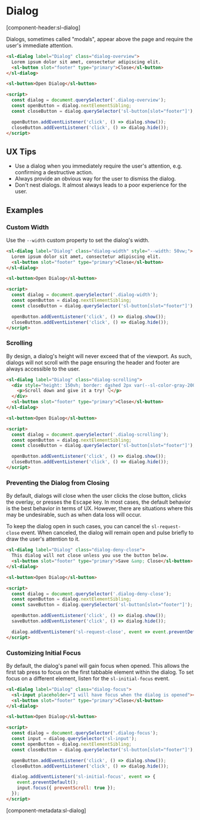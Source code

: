 # Dialog

[component-header:sl-dialog]

Dialogs, sometimes called "modals", appear above the page and require the user's immediate attention.

```html preview
<sl-dialog label="Dialog" class="dialog-overview">
  Lorem ipsum dolor sit amet, consectetur adipiscing elit.
  <sl-button slot="footer" type="primary">Close</sl-button>
</sl-dialog>

<sl-button>Open Dialog</sl-button>

<script>
  const dialog = document.querySelector('.dialog-overview');
  const openButton = dialog.nextElementSibling;
  const closeButton = dialog.querySelector('sl-button[slot="footer"]');

  openButton.addEventListener('click', () => dialog.show());
  closeButton.addEventListener('click', () => dialog.hide());
</script>
```

## UX Tips

- Use a dialog when you immediately require the user's attention, e.g. confirming a destructive action.
- Always provide an obvious way for the user to dismiss the dialog.
- Don't nest dialogs. It almost always leads to a poor experience for the user.

## Examples

### Custom Width

Use the `--width` custom property to set the dialog's width.

```html preview
<sl-dialog label="Dialog" class="dialog-width" style="--width: 50vw;">
  Lorem ipsum dolor sit amet, consectetur adipiscing elit.
  <sl-button slot="footer" type="primary">Close</sl-button>
</sl-dialog>

<sl-button>Open Dialog</sl-button>

<script>
  const dialog = document.querySelector('.dialog-width');
  const openButton = dialog.nextElementSibling;
  const closeButton = dialog.querySelector('sl-button[slot="footer"]');

  openButton.addEventListener('click', () => dialog.show());
  closeButton.addEventListener('click', () => dialog.hide());
</script>
```

### Scrolling

By design, a dialog's height will never exceed that of the viewport. As such, dialogs will not scroll with the page ensuring the header and footer are always accessible to the user.

```html preview
<sl-dialog label="Dialog" class="dialog-scrolling">
  <div style="height: 150vh; border: dashed 2px var(--sl-color-gray-200); padding: 0 1rem;">
    <p>Scroll down and give it a try! 👇</p>
  </div>
  <sl-button slot="footer" type="primary">Close</sl-button>
</sl-dialog>

<sl-button>Open Dialog</sl-button>

<script>
  const dialog = document.querySelector('.dialog-scrolling');
  const openButton = dialog.nextElementSibling;
  const closeButton = dialog.querySelector('sl-button[slot="footer"]');

  openButton.addEventListener('click', () => dialog.show());
  closeButton.addEventListener('click', () => dialog.hide());
</script>
```

### Preventing the Dialog from Closing

By default, dialogs will close when the user clicks the close button, clicks the overlay, or presses the <kbd>Escape</kbd> key. In most cases, the default behavior is the best behavior in terms of UX. However, there are situations where this may be undesirable, such as when data loss will occur.

To keep the dialog open in such cases, you can cancel the `sl-request-close` event. When canceled, the dialog will remain open and pulse briefly to draw the user's attention to it.

```html preview
<sl-dialog label="Dialog" class="dialog-deny-close">
  This dialog will not close unless you use the button below.
  <sl-button slot="footer" type="primary">Save &amp; Close</sl-button>
</sl-dialog>

<sl-button>Open Dialog</sl-button>

<script>
  const dialog = document.querySelector('.dialog-deny-close');
  const openButton = dialog.nextElementSibling;
  const saveButton = dialog.querySelector('sl-button[slot="footer"]');

  openButton.addEventListener('click', () => dialog.show());
  saveButton.addEventListener('click', () => dialog.hide());

  dialog.addEventListener('sl-request-close', event => event.preventDefault());
</script>
```

### Customizing Initial Focus

By default, the dialog's panel will gain focus when opened. This allows the first tab press to focus on the first tabbable element within the dialog. To set focus on a different element, listen for the `sl-initial-focus` event.

```html preview
<sl-dialog label="Dialog" class="dialog-focus">
  <sl-input placeholder="I will have focus when the dialog is opened"></sl-input>
  <sl-button slot="footer" type="primary">Close</sl-button>
</sl-dialog>

<sl-button>Open Dialog</sl-button>

<script>
  const dialog = document.querySelector('.dialog-focus');
  const input = dialog.querySelector('sl-input');
  const openButton = dialog.nextElementSibling;
  const closeButton = dialog.querySelector('sl-button[slot="footer"]');

  openButton.addEventListener('click', () => dialog.show());
  closeButton.addEventListener('click', () => dialog.hide());

  dialog.addEventListener('sl-initial-focus', event => {
    event.preventDefault();
    input.focus({ preventScroll: true });
  });
</script>
```

[component-metadata:sl-dialog]
